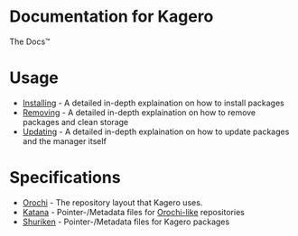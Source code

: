 # Documentation for Kagero
The Docs™

# Usage
* [Installing](usage/Installing.md) - A detailed in-depth explaination on how to install packages
* [Removing](usage/Removing.md) - A detailed in-depth explaination on how to remove packages and clean storage
* [Updating](usage/Updating.md) - A detailed in-depth explaination on how to update packages and the manager itself

# Specifications
* [Orochi](specs/Orochi.md) - The repository layout that Kagero uses.
* [Katana](specs/Katana.md) - Pointer-/Metadata files for [Orochi-like](https://github.com/Stridsvagn69420/Orochi) repositories
* [Shuriken](specs/Shuriken.md) - Pointer-/Metadata files for Kagero packages